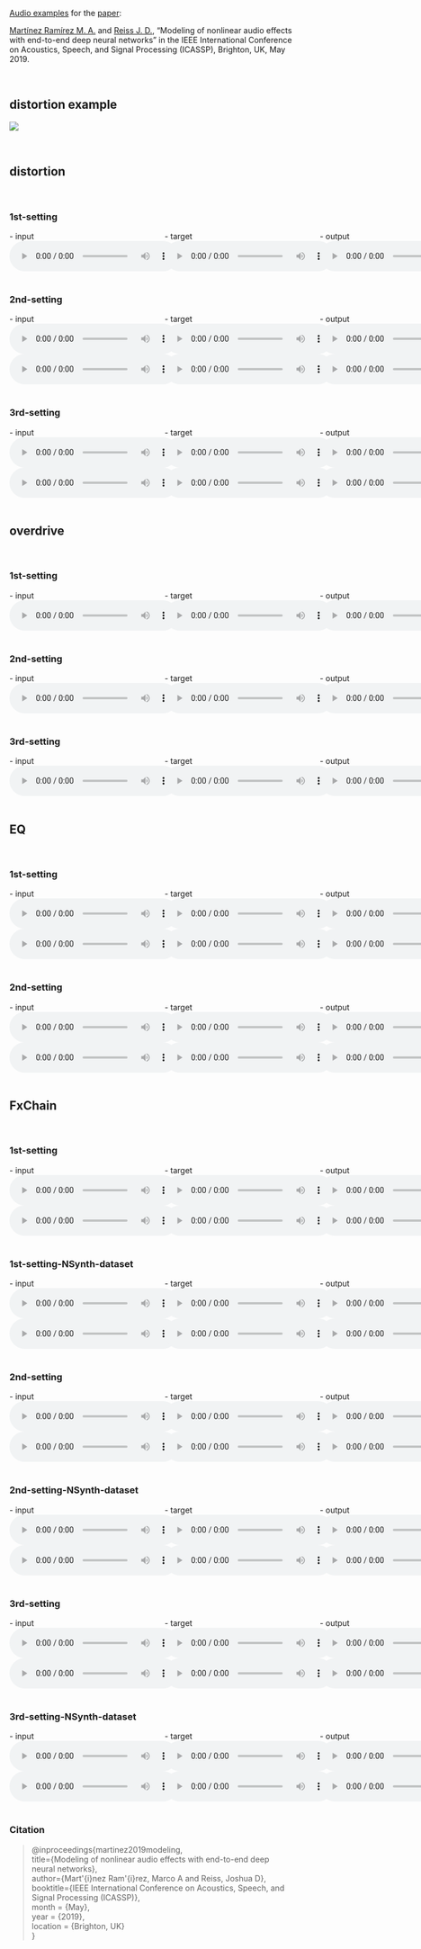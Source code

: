 [Audio examples](https://mchijmma.github.io/modeling-nonlinear/) for the [paper](https://ieeexplore.ieee.org/document/8683529):

[Martínez Ramírez M. A.](http://m-marco.com) and [Reiss J. D.](http://www.eecs.qmul.ac.uk/~josh/), “Modeling of nonlinear audio effects with end-to-end deep neural networks” in the IEEE International Conference on Acoustics, Speech, and Signal Processing (ICASSP), Brighton, UK, May 2019.

&nbsp;
## distortion example

<audio id="audio_play">
    <source src="audio/distortion/distortion.mp3" type="audio/mp3" />
</audio>

<img src="https://cdn.shopify.com/s/files/1/1661/9429/files/backstage_jimi_effects_s638x0_q80_noupscale_grande.jpg?v=1523612606" onClick="document.getElementById('audio_play').play(); return false;" />




  
&nbsp;
## distortion
&nbsp;
### 1st-setting
<div id="contentBox" style="margin:0px auto; width:150%">
<div id="column1" style="float:left; margin:0; width:36.5%;">
- input <br />
<audio controls="controls">
<source src="audio/distortion/1st-setting/1-distortion_INPUT.mp3" type="audio/mp3" />
</audio>
</div>

<div id="column2" style="float:left; margin:0;width:36.5%;">
- target <br />
<audio controls="controls">
<source src="audio/distortion/1st-setting/2-distortion_TARGET.mp3" type="audio/mp3" />
</audio>
</div>

<div id="column3" style="float:left; margin:0;width:27%">
- output <br />
<audio controls="controls">
<source src="audio/distortion/1st-setting/3-distortion_OUTPUT.mp3" type="audio/mp3" />
</audio>
</div>
</div>

&nbsp;
### 2nd-setting
<div id="contentBox" style="margin:0px auto; width:150%">
<div id="column1" style="float:left; margin:0; width:36.5%;">
- input <br />
<audio controls="controls">
<source src="audio/distortion/2nd-setting/bass_1-distortion_INPUT.mp3" type="audio/mp3" />
</audio>
<audio controls="controls">
<source src="audio/distortion/2nd-setting/guitar_1-distortion_INPUT.mp3" type="audio/mp3" />
</audio>
</div>

<div id="column2" style="float:left; margin:0;width:36.5%;">
- target <br />
<audio controls="controls">
<source src="audio/distortion/2nd-setting/bass_2-distortion_TARGET.mp3" type="audio/mp3" />
</audio>
<audio controls="controls">
<source src="audio/distortion/2nd-setting/guitar_2-distortion_TARGET.mp3" type="audio/mp3" />
</audio>
</div>

<div id="column3" style="float:left; margin:0;width:27%">
- output <br />
<audio controls="controls">
<source src="audio/distortion/2nd-setting/bass_3-distortion_OUTPUT.mp3" type="audio/mp3" />
</audio>
<audio controls="controls">
<source src="audio/distortion/2nd-setting/guitar_3-distortion_OUTPUT.mp3" type="audio/mp3" />
</audio>
</div>
</div>

&nbsp;
### 3rd-setting
<div id="contentBox" style="margin:0px auto; width:150%">
<div id="column1" style="float:left; margin:0; width:36.5%;">
- input <br />
<audio controls="controls">
<source src="audio/distortion/3rd-setting/bass_1-distortion_INPUT.mp3" type="audio/mp3" />
</audio>
<audio controls="controls">
<source src="audio/distortion/3rd-setting/guitar_1-distortion_INPUT.mp3" type="audio/mp3" />
</audio>
</div>

<div id="column2" style="float:left; margin:0;width:36.5%;">
- target <br />
<audio controls="controls">
<source src="audio/distortion/3rd-setting/bass_2-distortion_TARGET.mp3" type="audio/mp3" />
</audio>
<audio controls="controls">
<source src="audio/distortion/3rd-setting/guitar_2-distortion_TARGET.mp3" type="audio/mp3" />
</audio>
</div>

<div id="column3" style="float:left; margin:0;width:27%">
- output <br />
<audio controls="controls">
<source src="audio/distortion/3rd-setting/bass_3-distortion_OUTPUT.mp3" type="audio/mp3" />
</audio>
<audio controls="controls">
<source src="audio/distortion/3rd-setting/guitar_3-distortion_OUTPUT.mp3" type="audio/mp3" />
</audio>
</div>
</div>

&nbsp;
## overdrive
&nbsp;
### 1st-setting
<div id="contentBox" style="margin:0px auto; width:150%">
<div id="column1" style="float:left; margin:0; width:36.5%;">
- input <br />
<audio controls="controls">
<source src="audio/overdrive/1st-setting/1-overdrive_INPUT.mp3" type="audio/mp3" />
</audio>
</div>

<div id="column2" style="float:left; margin:0;width:36.5%;">
- target <br />
<audio controls="controls">
<source src="audio/overdrive/1st-setting/2-overdrive_TARGET.mp3" type="audio/mp3" />
</audio>
</div>

<div id="column3" style="float:left; margin:0;width:27%">
- output <br />
<audio controls="controls">
<source src="audio/overdrive/1st-setting/3-overdrive_OUTPUT.mp3" type="audio/mp3" />
</audio>
</div>
</div>

&nbsp;
### 2nd-setting
<div id="contentBox" style="margin:0px auto; width:150%">
<div id="column1" style="float:left; margin:0; width:36.5%;">
- input <br />
<audio controls="controls">
<source src="audio/overdrive/2nd-setting/1-overdrive_INPUT.mp3" type="audio/mp3" />
</audio>
</div>

<div id="column2" style="float:left; margin:0;width:36.5%;">
- target <br />
<audio controls="controls">
<source src="audio/overdrive/2nd-setting/2-overdrive_TARGET.mp3" type="audio/mp3" />
</audio>
</div>

<div id="column3" style="float:left; margin:0;width:27%">
- output <br />
<audio controls="controls">
<source src="audio/overdrive/2nd-setting/3-overdrive_OUTPUT.mp3" type="audio/mp3" />
</audio>
</div>
</div>

&nbsp;
### 3rd-setting
<div id="contentBox" style="margin:0px auto; width:150%">
<div id="column1" style="float:left; margin:0; width:36.5%;">
- input <br />
<audio controls="controls">
<source src="audio/overdrive/3rd-setting/1-overdrive_INPUT.mp3" type="audio/mp3" />
</audio>
</div>

<div id="column2" style="float:left; margin:0;width:36.5%;">
- target <br />
<audio controls="controls">
<source src="audio/overdrive/3rd-setting/2-overdrive_TARGET.mp3" type="audio/mp3" />
</audio>
</div>

<div id="column3" style="float:left; margin:0;width:27%">
- output <br />
<audio controls="controls">
<source src="audio/overdrive/3rd-setting/3-overdrive_OUTPUT.mp3" type="audio/mp3" />
</audio>
</div>
</div>

&nbsp;
## EQ
&nbsp;
### 1st-setting
<div id="contentBox" style="margin:0px auto; width:150%">
<div id="column1" style="float:left; margin:0; width:36.5%;">
- input <br />
<audio controls="controls">
<source src="audio/eq/1st-setting/bass_1-eq_INPUT.mp3" type="audio/mp3" />
</audio>
<audio controls="controls">
<source src="audio/eq/1st-setting/guitar_1-eq_INPUT.mp3" type="audio/mp3" />
</audio>
</div>

<div id="column2" style="float:left; margin:0;width:36.5%;">
- target <br />
<audio controls="controls">
<source src="audio/eq/1st-setting/bass_2-eq_TARGET.mp3" type="audio/mp3" />
</audio>
<audio controls="controls">
<source src="audio/eq/1st-setting/guitar_2-eq_TARGET.mp3" type="audio/mp3" />
</audio>
</div>

<div id="column3" style="float:left; margin:0;width:27%">
- output <br />
<audio controls="controls">
<source src="audio/eq/1st-setting/bass_3-eq_OUTPUT.mp3" type="audio/mp3" />
</audio>
<audio controls="controls">
<source src="audio/eq/1st-setting/guitar_3-eq_OUTPUT.mp3" type="audio/mp3" />
</audio>
</div>
</div>

&nbsp;
### 2nd-setting
<div id="contentBox" style="margin:0px auto; width:150%">
<div id="column1" style="float:left; margin:0; width:36.5%;">
- input <br />
<audio controls="controls">
<source src="audio/eq/2nd-setting/bass_1-eq_INPUT.mp3" type="audio/mp3" />
</audio>
<audio controls="controls">
<source src="audio/eq/2nd-setting/guitar_1-eq_INPUT.mp3" type="audio/mp3" />
</audio>
</div>

<div id="column2" style="float:left; margin:0;width:36.5%;">
- target <br />
<audio controls="controls">
<source src="audio/eq/2nd-setting/bass_2-eq_TARGET.mp3" type="audio/mp3" />
</audio>
<audio controls="controls">
<source src="audio/eq/2nd-setting/guitar_2-eq_TARGET.mp3" type="audio/mp3" />
</audio>
</div>

<div id="column3" style="float:left; margin:0;width:27%">
- output <br />
<audio controls="controls">
<source src="audio/eq/2nd-setting/bass_3-eq_OUTPUT.mp3" type="audio/mp3" />
</audio>
<audio controls="controls">
<source src="audio/eq/2nd-setting/guitar_3-eq_OUTPUT.mp3" type="audio/mp3" />
</audio>
</div>
</div>

&nbsp;
## FxChain
&nbsp;
### 1st-setting
<div id="contentBox" style="margin:0px auto; width:150%">
<div id="column1" style="float:left; margin:0; width:36.5%;">
- input <br />
<audio controls="controls">
<source src="audio/fxchain/1st-setting/bass_1_fxchain_INPUT.mp3" type="audio/mp3" />
</audio>
<audio controls="controls">
<source src="audio/fxchain/1st-setting/guitar_1_fxchain_INPUT.mp3" type="audio/mp3" />
</audio>
</div>

<div id="column2" style="float:left; margin:0;width:36.5%;">
- target <br />
<audio controls="controls">
<source src="audio/fxchain/1st-setting/bass_2_fxchain_TARGET.mp3" type="audio/mp3" />
</audio>
<audio controls="controls">
<source src="audio/fxchain/1st-setting/guitar_2_fxchain_TARGET.mp3" type="audio/mp3" />
</audio>
</div>

<div id="column3" style="float:left; margin:0;width:27%">
- output <br />
<audio controls="controls">
<source src="audio/fxchain/1st-setting/bass_3_fxchain_OUTPUT.mp3" type="audio/mp3" />
</audio>
<audio controls="controls">
<source src="audio/fxchain/1st-setting/guitar_3_fxchain_OUTPUT.mp3" type="audio/mp3" />
</audio>
</div>
</div>

&nbsp;
### 1st-setting-NSynth-dataset
<div id="contentBox" style="margin:0px auto; width:150%">
<div id="column1" style="float:left; margin:0; width:36.5%;">
- input <br />
<audio controls="controls">
<source src="audio/fxchain/1st-setting/bass_NSynth1_fxchain_INPUT.mp3" type="audio/mp3" />
</audio>
<audio controls="controls">
<source src="audio/fxchain/1st-setting/guitar_NSynth1_fxchain_INPUT.mp3" type="audio/mp3" />
</audio>
</div>

<div id="column2" style="float:left; margin:0;width:36.5%;">
- target <br />
<audio controls="controls">
<source src="audio/fxchain/1st-setting/bass_NSynth2_fxchain_TARGET.mp3" type="audio/mp3" />
</audio>
<audio controls="controls">
<source src="audio/fxchain/1st-setting/guitar_NSynth2_fxchain_TARGET.mp3" type="audio/mp3" />
</audio>
</div>

<div id="column3" style="float:left; margin:0;width:27%">
- output <br />
<audio controls="controls">
<source src="audio/fxchain/1st-setting/bass_NSynth3_fxchain_OUTPUT.mp3" type="audio/mp3" />
</audio>
<audio controls="controls">
<source src="audio/fxchain/1st-setting/guitar_NSynth3_fxchain_OUTPUT.mp3" type="audio/mp3" />
</audio>
</div>
</div>

&nbsp;
### 2nd-setting
<div id="contentBox" style="margin:0px auto; width:150%">
<div id="column1" style="float:left; margin:0; width:36.5%;">
- input <br />
<audio controls="controls">
<source src="audio/fxchain/2nd-setting/bass_1_fxchain_INPUT.mp3" type="audio/mp3" />
</audio>
<audio controls="controls">
<source src="audio/fxchain/2nd-setting/guitar_1_fxchain_INPUT.mp3" type="audio/mp3" />
</audio>
</div>

<div id="column2" style="float:left; margin:0;width:36.5%;">
- target <br />
<audio controls="controls">
<source src="audio/fxchain/2nd-setting/bass_2_fxchain_TARGET.mp3" type="audio/mp3" />
</audio>
<audio controls="controls">
<source src="audio/fxchain/2nd-setting/guitar_2_fxchain_TARGET.mp3" type="audio/mp3" />
</audio>
</div>

<div id="column3" style="float:left; margin:0;width:27%">
- output <br />
<audio controls="controls">
<source src="audio/fxchain/2nd-setting/bass_3_fxchain_OUTPUT.mp3" type="audio/mp3" />
</audio>
<audio controls="controls">
<source src="audio/fxchain/2nd-setting/guitar_3_fxchain_OUTPUT.mp3" type="audio/mp3" />
</audio>
</div>
</div>

&nbsp;
### 2nd-setting-NSynth-dataset
<div id="contentBox" style="margin:0px auto; width:150%">
<div id="column1" style="float:left; margin:0; width:36.5%;">
- input <br />
<audio controls="controls">
<source src="audio/fxchain/2nd-setting/bass_NSynth1_fxchain_INPUT.mp3" type="audio/mp3" />
</audio>
<audio controls="controls">
<source src="audio/fxchain/2nd-setting/guitar_NSynth1_fxchain_INPUT.mp3" type="audio/mp3" />
</audio>
</div>

<div id="column2" style="float:left; margin:0;width:36.5%;">
- target <br />
<audio controls="controls">
<source src="audio/fxchain/2nd-setting/bass_NSynth2_fxchain_TARGET.mp3" type="audio/mp3" />
</audio>
<audio controls="controls">
<source src="audio/fxchain/2nd-setting/guitar_NSynth2_fxchain_TARGET.mp3" type="audio/mp3" />
</audio>
</div>

<div id="column3" style="float:left; margin:0;width:27%">
- output <br />
<audio controls="controls">
<source src="audio/fxchain/2nd-setting/bass_NSynth3_fxchain_OUTPUT.mp3" type="audio/mp3" />
</audio>
<audio controls="controls">
<source src="audio/fxchain/2nd-setting/guitar_NSynth3_fxchain_OUTPUT.mp3" type="audio/mp3" />
</audio>
</div>
</div>

&nbsp;
### 3rd-setting
<div id="contentBox" style="margin:0px auto; width:150%">
<div id="column1" style="float:left; margin:0; width:36.5%;">
- input <br />
<audio controls="controls">
<source src="audio/fxchain/3rd-setting/bass_1_fxchain_INPUT.mp3" type="audio/mp3" />
</audio>
<audio controls="controls">
<source src="audio/fxchain/3rd-setting/guitar_1_fxchain_INPUT.mp3" type="audio/mp3" />
</audio>
</div>

<div id="column2" style="float:left; margin:0;width:36.5%;">
- target <br />
<audio controls="controls">
<source src="audio/fxchain/3rd-setting/bass_2_fxchain_TARGET.mp3" type="audio/mp3" />
</audio>
<audio controls="controls">
<source src="audio/fxchain/3rd-setting/guitar_2_fxchain_TARGET.mp3" type="audio/mp3" />
</audio>
</div>

<div id="column3" style="float:left; margin:0;width:27%">
- output <br />
<audio controls="controls">
<source src="audio/fxchain/3rd-setting/bass_3_fxchain_OUTPUT.mp3" type="audio/mp3" />
</audio>
<audio controls="controls">
<source src="audio/fxchain/3rd-setting/guitar_3_fxchain_OUTPUT.mp3" type="audio/mp3" />
</audio>
</div>
</div>

&nbsp;
### 3rd-setting-NSynth-dataset
<div id="contentBox" style="margin:0px auto; width:150%">
<div id="column1" style="float:left; margin:0; width:36.5%;">
- input <br />
<audio controls="controls">
<source src="audio/fxchain/3rd-setting/bass_NSynth1_fxchain_INPUT.mp3" type="audio/mp3" />
</audio>
<audio controls="controls">
<source src="audio/fxchain/3rd-setting/guitar_NSynth1_fxchain_INPUT.mp3" type="audio/mp3" />
</audio>
</div>

<div id="column2" style="float:left; margin:0;width:36.5%;">
- target <br />
<audio controls="controls">
<source src="audio/fxchain/3rd-setting/bass_NSynth2_fxchain_TARGET.mp3" type="audio/mp3" />
</audio>
<audio controls="controls">
<source src="audio/fxchain/3rd-setting/guitar_NSynth2_fxchain_TARGET.mp3" type="audio/mp3" />
</audio>
</div>

<div id="column3" style="float:left; margin:0;width:27%">
- output <br />
<audio controls="controls">
<source src="audio/fxchain/3rd-setting/bass_NSynth3_fxchain_OUTPUT.mp3" type="audio/mp3" />
</audio>
<audio controls="controls">
<source src="audio/fxchain/3rd-setting/guitar_NSynth3_fxchain_OUTPUT.mp3" type="audio/mp3" />
</audio>
</div>
</div>

&nbsp;
### Citation
>@inproceedings{martinez2019modeling,<br />
>   title={Modeling of nonlinear audio effects with end-to-end deep neural networks},<br />
>   author={Mart\'{i}nez Ram\'{i}rez, Marco A and Reiss, Joshua D},<br />
>   booktitle={IEEE International Conference on Acoustics, Speech, and Signal Processing (ICASSP)},<br />
>   month = {May},<br />
>   year = {2019},<br />
>   location = {Brighton, UK}<br />
>}<br />

